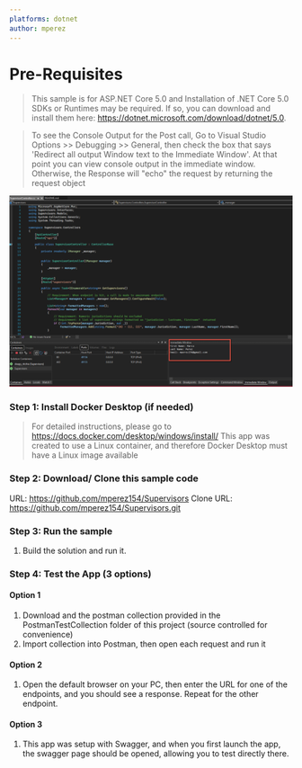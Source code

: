 ```yaml
---
platforms: dotnet
author: mperez
---
```

# Pre-Requisites 

> This sample is for ASP.NET Core 5.0 and Installation of .NET Core 5.0 SDKs or Runtimes may be required. If so, you can download and install them here: https://dotnet.microsoft.com/download/dotnet/5.0.

> To see the Console Output for the Post call, Go to Visual Studio Options >> Debugging >> General, then check the box that says 'Redirect all output Window text to the Immediate Window'. At that point you can view console output in the immediate window.
> Otherwise, the Response will "echo" the request by returning the request object 

![View Sample Here](ReadmeFiles/ImmediateWindow.png)

### Step 1: Install Docker Desktop (if needed)

> For detailed instructions, please go to https://docs.docker.com/desktop/windows/install/
> This app was created to use a Linux container, and therefore Docker Desktop must have a Linux image available

### Step 2: Download/ Clone this sample code 

URL: https://github.com/mperez154/Supervisors
Clone URL: https://github.com/mperez154/Supervisors.git

### Step 3: Run the sample

1. Build the solution and run it.

### Step 4: Test the App (3 options)

#### Option 1

1. Download and the postman collection provided in the PostmanTestCollection folder of this project (source controlled for convenience)
2. Import collection into Postman, then open each request and run it

#### Option 2

1. Open the default browser on your PC, then enter the URL for one of the endpoints, and you should see a response. Repeat for the other endpoint.

#### Option 3

1. This app was setup with Swagger, and when you first launch the app, the swagger page should be opened, allowing you to test directly there. 



